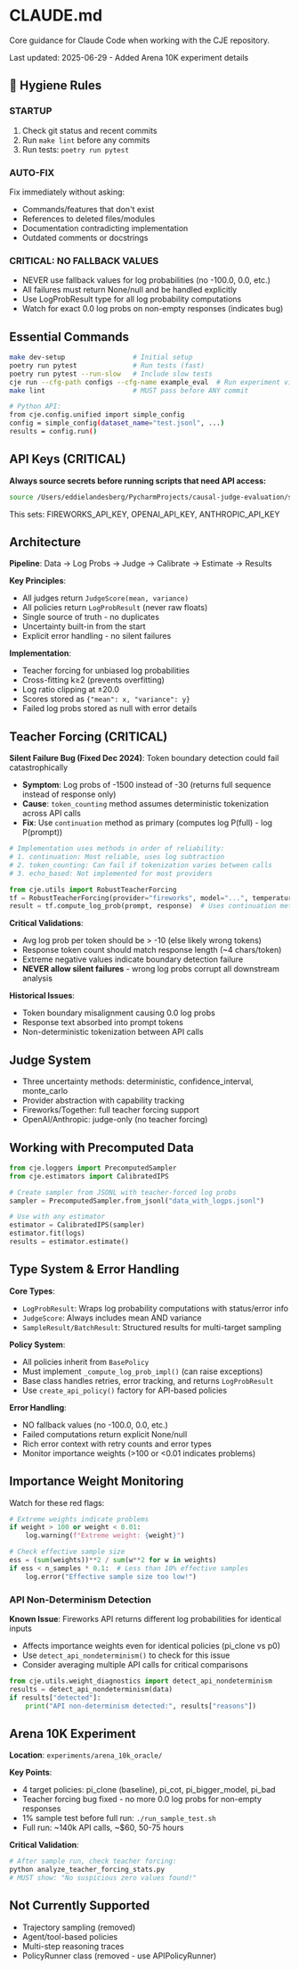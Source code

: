 # CLAUDE.md

Core guidance for Claude Code when working with the CJE repository.

Last updated: 2025-06-29 - Added Arena 10K experiment details

## 🎯 Hygiene Rules

### STARTUP
1. Check git status and recent commits
2. Run `make lint` before any commits
3. Run tests: `poetry run pytest`

### AUTO-FIX
Fix immediately without asking:
- Commands/features that don't exist
- References to deleted files/modules
- Documentation contradicting implementation
- Outdated comments or docstrings

### CRITICAL: NO FALLBACK VALUES
- NEVER use fallback values for log probabilities (no -100.0, 0.0, etc.)
- All failures must return None/null and be handled explicitly
- Use LogProbResult type for all log probability computations
- Watch for exact 0.0 log probs on non-empty responses (indicates bug)

## Essential Commands
```bash
make dev-setup                 # Initial setup
poetry run pytest              # Run tests (fast)
poetry run pytest --run-slow   # Include slow tests
cje run --cfg-path configs --cfg-name example_eval  # Run experiment via CLI
make lint                      # MUST pass before ANY commit

# Python API:
from cje.config.unified import simple_config
config = simple_config(dataset_name="test.jsonl", ...)
results = config.run()
```

## API Keys (CRITICAL)
**Always source secrets before running scripts that need API access:**
```bash
source /Users/eddielandesberg/PycharmProjects/causal-judge-evaluation/set_secrets.sh
```
This sets: FIREWORKS_API_KEY, OPENAI_API_KEY, ANTHROPIC_API_KEY

## Architecture

**Pipeline**: Data → Log Probs → Judge → Calibrate → Estimate → Results

**Key Principles**:
- All judges return `JudgeScore(mean, variance)`
- All policies return `LogProbResult` (never raw floats)
- Single source of truth - no duplicates
- Uncertainty built-in from the start
- Explicit error handling - no silent failures

**Implementation**:
- Teacher forcing for unbiased log probabilities
- Cross-fitting k≥2 (prevents overfitting)
- Log ratio clipping at ±20.0
- Scores stored as `{"mean": x, "variance": y}`
- Failed log probs stored as null with error details

## Teacher Forcing (CRITICAL)

**Silent Failure Bug (Fixed Dec 2024)**: Token boundary detection could fail catastrophically
- **Symptom**: Log probs of -1500 instead of -30 (returns full sequence instead of response only)
- **Cause**: `token_counting` method assumes deterministic tokenization across API calls
- **Fix**: Use `continuation` method as primary (computes log P(full) - log P(prompt))

```python
# Implementation uses methods in order of reliability:
# 1. continuation: Most reliable, uses log subtraction
# 2. token_counting: Can fail if tokenization varies between calls
# 3. echo_based: Not implemented for most providers

from cje.utils import RobustTeacherForcing
tf = RobustTeacherForcing(provider="fireworks", model="...", temperature=0.5)
result = tf.compute_log_prob(prompt, response)  # Uses continuation method first
```

**Critical Validations**:
- Avg log prob per token should be > -10 (else likely wrong tokens)
- Response token count should match response length (~4 chars/token)
- Extreme negative values indicate boundary detection failure
- **NEVER allow silent failures** - wrong log probs corrupt all downstream analysis

**Historical Issues**:
- Token boundary misalignment causing 0.0 log probs
- Response text absorbed into prompt tokens
- Non-deterministic tokenization between API calls

## Judge System
- Three uncertainty methods: deterministic, confidence_interval, monte_carlo
- Provider abstraction with capability tracking
- Fireworks/Together: full teacher forcing support
- OpenAI/Anthropic: judge-only (no teacher forcing)

## Working with Precomputed Data
```python
from cje.loggers import PrecomputedSampler
from cje.estimators import CalibratedIPS

# Create sampler from JSONL with teacher-forced log probs
sampler = PrecomputedSampler.from_jsonl("data_with_logps.jsonl")

# Use with any estimator
estimator = CalibratedIPS(sampler)
estimator.fit(logs)
results = estimator.estimate()
```

## Type System & Error Handling

**Core Types**:
- `LogProbResult`: Wraps log probability computations with status/error info
- `JudgeScore`: Always includes mean AND variance
- `SampleResult/BatchResult`: Structured results for multi-target sampling

**Policy System**:
- All policies inherit from `BasePolicy` 
- Must implement `_compute_log_prob_impl()` (can raise exceptions)
- Base class handles retries, error tracking, and returns `LogProbResult`
- Use `create_api_policy()` factory for API-based policies

**Error Handling**:
- NO fallback values (no -100.0, 0.0, etc.)
- Failed computations return explicit None/null
- Rich error context with retry counts and error types
- Monitor importance weights (>100 or <0.01 indicates problems)

## Importance Weight Monitoring

Watch for these red flags:
```python
# Extreme weights indicate problems
if weight > 100 or weight < 0.01:
    log.warning(f"Extreme weight: {weight}")

# Check effective sample size
ess = (sum(weights))**2 / sum(w**2 for w in weights)
if ess < n_samples * 0.1:  # Less than 10% effective samples
    log.error("Effective sample size too low!")
```

### API Non-Determinism Detection
**Known Issue**: Fireworks API returns different log probabilities for identical inputs
- Affects importance weights even for identical policies (pi_clone vs p0)
- Use `detect_api_nondeterminism()` to check for this issue
- Consider averaging multiple API calls for critical comparisons

```python
from cje.utils.weight_diagnostics import detect_api_nondeterminism
results = detect_api_nondeterminism(data)
if results["detected"]:
    print("API non-determinism detected:", results["reasons"])
```

## Arena 10K Experiment

**Location**: `experiments/arena_10k_oracle/`

**Key Points**:
- 4 target policies: pi_clone (baseline), pi_cot, pi_bigger_model, pi_bad
- Teacher forcing bug fixed - no more 0.0 log probs for non-empty responses
- 1% sample test before full run: `./run_sample_test.sh`
- Full run: ~140k API calls, ~$60, 50-75 hours

**Critical Validation**:
```bash
# After sample run, check teacher forcing:
python analyze_teacher_forcing_stats.py
# MUST show: "No suspicious zero values found!"
```

## Not Currently Supported
- Trajectory sampling (removed)
- Agent/tool-based policies  
- Multi-step reasoning traces
- PolicyRunner class (removed - use APIPolicyRunner)